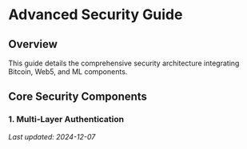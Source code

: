 # Advanced Security Guide

## Overview
This guide details the comprehensive security architecture integrating Bitcoin, Web5, and ML components.

## Core Security Components

### 1. Multi-Layer Authentication


*Last updated: 2024-12-07*
